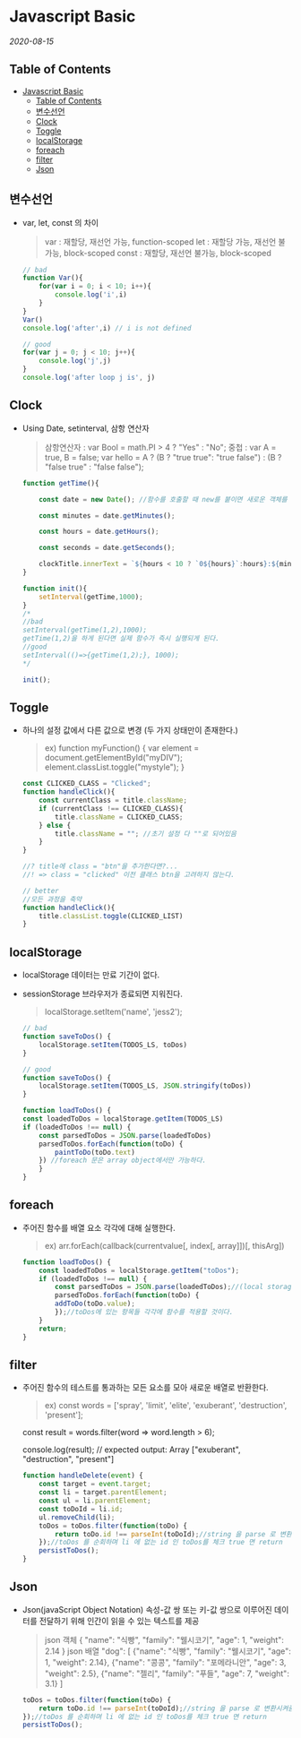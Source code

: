 # Javascript Basic

*2020-08-15*

## Table of Contents

- [Javascript Basic](#javascript-basic)
  - [Table of Contents](#table-of-contents)
  - [변수선언](#변수선언)
  - [Clock](#clock)
  - [Toggle](#toggle)
  - [localStorage](#localstorage)
  - [foreach](#foreach)
  - [filter](#filter)
  - [Json](#json)

## 변수선언

  - var, let, const 의 차이

    > var : 재할당, 재선언 가능, function-scoped
    let : 재할당 가능, 재선언 불가능, block-scoped
    const : 재할당, 재선언 불가능, block-scoped

    ```js
    // bad
    function Var(){
        for(var i = 0; i < 10; i++){
            console.log('i',i)
        }
    }
    Var()
    console.log('after',i) // i is not defined

    // good
    for(var j = 0; j < 10; j++){
        console.log('j',j)
    }
    console.log('after loop j is', j)
    ```

## Clock

  - Using Date, setinterval, 삼항 연산자

    > 삼항연산자 : var Bool = math.PI > 4 ? "Yes" : "No";
    중첩 : var A = true, B = false;
    var hello = A ? (B ? "true true": "true false") :
    (B ? "false true" : "false false");

    ```js
    function getTime(){

        const date = new Date(); //함수를 호출할 때 new를 붙이면 새로운 객체를 만든 뒤 이를 리턴함.

        const minutes = date.getMinutes();

        const hours = date.getHours();

        const seconds = date.getSeconds();

        clockTitle.innerText = `${hours < 10 ? `0${hours}`:hours}:${minutes < 10 ? `0${minutes}`:minutes}:${seconds  < 10 ? `0${seconds}` : seconds}`;
    }

    function init(){
        setInterval(getTime,1000);
    }
    /*
    //bad
    setInterval(getTime(1,2),1000);
    getTime(1,2)을 하게 된다면 실제 함수가 즉시 실행되게 된다.
    //good
    setInterval(()=>{getTime(1,2);}, 1000);
    */

    init();

    ```
    
## Toggle
  - 하나의 설정 값에서 다른 값으로 변경 (두 가지 상태만이 존재한다.)

    > ex) 
    > function myFunction() {
    > var element = document.getElementById("myDIV");
    > element.classList.toggle("mystyle");
    > }

    ```js
    const CLICKED_CLASS = "Clicked";
    function handleClick(){
        const currentClass = title.className;
        if (currentClass !== CLICKED_CLASS){
            title.className = CLICKED_CLASS;
        } else {
            title.className = ""; //초기 설정 다 ""로 되어있음
        }
    }

    //? title에 class = "btn"을 추가한다면?...
    //! => class = "clicked" 이전 클래스 btn을 고려하지 않는다.

    // better
    //모든 과정을 축약
    function handleClick(){
        title.classList.toggle(CLICKED_LIST)
    }

    ```
## localStorage
  - localStorage 데이터는 만료 기간이 없다.
  - sessionStorage 브라우저가 종료되면 지워진다.

    > localStorage.setItem('name', 'jess2');

    ```js
    // bad
    function saveToDos() {
        localStorage.setItem(TODOS_LS, toDos)
    }

    // good
    function saveToDos() {
        localStorage.setItem(TODOS_LS, JSON.stringify(toDos))
    }

    function loadToDos() {
    const loadedToDos = localStorage.getItem(TODOS_LS)
    if (loadedToDos !== null) {
        const parsedToDos = JSON.parse(loadedToDos)
        parsedToDos.forEach(function(toDo) {
            paintToDo(toDo.text)
        }) //foreach 문은 array object에서만 가능하다.
        }
    }
    ```
## foreach
  - 주어진 함수를 배열 요소 각각에 대해 실행한다.

    > ex) arr.forEach(callback(currentvalue[, index[, array]])[, thisArg])

    ```js
    function loadToDos() {
        const loadedToDos = localStorage.getItem("toDos");
        if (loadedToDos !== null) {
            const parsedToDos = JSON.parse(loadedToDos);//(local storage string으로 줘야함 아님 걍 object 라고 하더라.) string 객체를 json 객체로 변환시켜주자.
            parsedToDos.forEach(function(toDo) {
            addToDo(toDo.value);
            });//toDos에 있는 항목들 각각에 함수를 적용할 것이다.
        }
        return;
    }
    ```

## filter

  - 주어진 함수의 테스트를 통과하는 모든 요소를 모아 새로운 배열로 반환한다.

    >ex) const words = ['spray', 'limit', 'elite', 'exuberant', 'destruction', 'present'];

    const result = words.filter(word => word.length > 6);

    console.log(result);
    // expected output: Array ["exuberant", "destruction", "present"]

    ```js
    function handleDelete(event) {
        const target = event.target;
        const li = target.parentElement;
        const ul = li.parentElement;
        const toDoId = li.id;
        ul.removeChild(li);
        toDos = toDos.filter(function(toDo) {
            return toDo.id !== parseInt(toDoId);//string 을 parse 로 변환시켜줌
        });//toDos 를 순회하며 li 에 없는 id 인 toDos를 체크 true 면 return
        persistToDos();
    }
    ```

## Json

  - Json(javaScript Object Notation) 속성-값 쌍 또는 키-값 쌍으로 이루어진 데이터를 전달하기 위해 인간이 읽을 수 있는 텍스트를 제공

    >json 객체
    {
    "name": "식빵",
    "family": "웰시코기",
    "age": 1,
    "weight": 2.14
    }
    json 배열
    "dog": [
    {"name": "식빵", "family": "웰시코기", "age": 1, "weight": 2.14},
    {"name": "콩콩", "family": "포메라니안", "age": 3, "weight": 2.5},
    {"name": "젤리", "family": "푸들", "age": 7, "weight": 3.1}
    ]

    ```js
    toDos = toDos.filter(function(toDo) {
        return toDo.id !== parseInt(toDoId);//string 을 parse 로 변환시켜줌
    });//toDos 를 순회하며 li 에 없는 id 인 toDos를 체크 true 면 return
    persistToDos();
    ```
